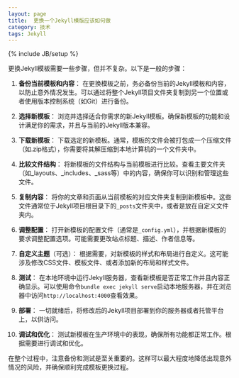 ```yaml
---
layout: page
title:  更换一个Jekyll模版应该如何做
category: 技术
tags: Jekyll
---
```

{% include JB/setup %}

更换Jekyll模板需要一些步骤，但并不复杂。以下是一般的步骤：

1. **备份当前模板和内容**：
   在更换模板之前，务必备份当前的Jekyll模板和内容，以防止意外情况发生。可以通过将整个Jekyll项目文件夹复制到另一个位置或者使用版本控制系统（如Git）进行备份。

2. **选择新模板**：
   浏览并选择适合你需求的新Jekyll模板。确保新模板的功能和设计满足你的需求，并且与当前的Jekyll版本兼容。

3. **下载新模板**：
   下载选定的新模板。通常，模板的文件会被打包成一个压缩文件（如.zip格式），你需要将其解压缩到本地计算机的一个文件夹中。

4. **比较文件结构**：
   将新模板的文件结构与当前模板进行比较。查看主要文件夹（如_layouts、_includes、_sass等）中的内容，确保你可以识别和管理这些文件。

5. **复制内容**：
   将你的文章和页面从当前模板的对应文件夹复制到新模板中。这些文件通常位于Jekyll项目根目录下的`_posts`文件夹中，或者是放在自定义文件夹内。

6. **调整配置**：
   打开新模板的配置文件（通常是`_config.yml`），并根据新模板的要求调整配置选项。可能需要更改站点标题、描述、作者信息等。

7. **自定义主题**（可选）：
   根据需要，对新模板的样式和布局进行自定义。这可能涉及修改CSS文件、模板文件、或者添加新的布局和样式文件。

8. **测试**：
   在本地环境中运行Jekyll服务器，查看新模板是否正常工作并且内容正确显示。可以使用命令`bundle exec jekyll serve`启动本地服务器，并在浏览器中访问`http://localhost:4000`查看效果。

9. **部署**：
   一切就绪后，将修改后的Jekyll项目部署到你的服务器或者托管平台上，以供访问。

10. **调试和优化**：
   测试新模板在生产环境中的表现，确保所有功能都正常工作。根据需要进行调试和优化。

在整个过程中，注意备份和测试是至关重要的。这样可以最大程度地降低出现意外情况的风险，并确保顺利完成模板更换过程。
